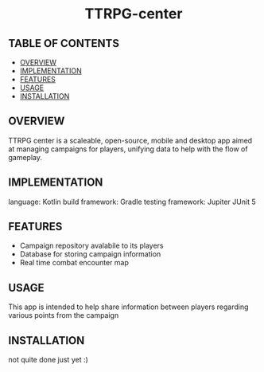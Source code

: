 <div align="center">
    <h1>TTRPG-center</h1>
</div>

## TABLE OF CONTENTS
- [OVERVIEW](#overview)
- [IMPLEMENTATION](#implementation)
- [FEATURES](#features)
- [USAGE](#usage)
- [INSTALLATION](#installation)

## OVERVIEW 
TTRPG center is a scaleable, open-source, mobile and desktop app aimed at managing campaigns for players, unifying data to help with the flow of gameplay.

## IMPLEMENTATION
language: Kotlin
build framework: Gradle
testing framework: Jupiter JUnit 5 

## FEATURES
* Campaign repository avalabile to its players
* Database for storing campaign information
* Real time combat encounter map

## USAGE
This app is intended to help share information between players regarding various points from the campaign 

## INSTALLATION
not quite done just yet :)

